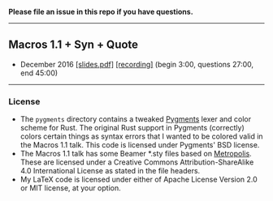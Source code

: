 **Please file an issue in this repo if you have questions.**

---

## Macros 1.1 + Syn + Quote

- December 2016
[[slides.pdf]](https://github.com/dtolnay/talks/raw/master/2016.12-macros1.1-syn-quote/slides.pdf)
[[recording]](https://air.mozilla.org/rust-meetup-december-2016-12-15/)
(begin 3:00, questions 27:00, end 45:00)

---

### License

- The `pygments` directory contains a tweaked [Pygments](http://pygments.org/)
  lexer and color scheme for Rust. The original Rust support in Pygments
  (correctly) colors certain things as syntax errors that I wanted to be colored
  valid in the Macros 1.1 talk. This code is licensed under Pygments' BSD
  license.
- The Macros 1.1 talk has some Beamer \*.sty files based on
  [Metropolis](https://github.com/matze/mtheme). These are licensed under a
  Creative Commons Attribution-ShareAlike 4.0 International License as stated in
  the file headers.
- My LaTeX code is licensed under either of Apache License Version 2.0 or MIT
  license, at your option.
